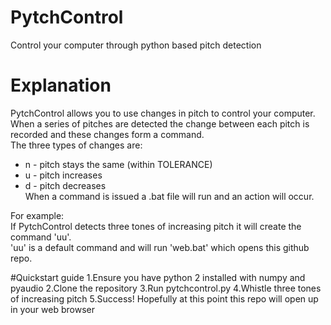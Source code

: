 # PytchControl
Control your computer through python based pitch detection  

# Explanation
PytchControl allows you to use changes in pitch to control your computer.  
When a series of pitches are detected the change between each pitch is recorded and these changes form a command.  
The three types of changes are:  
+ n - pitch stays the same (within TOLERANCE)  
+ u - pitch increases  
+ d - pitch decreases  
When a command is issued a .bat file will run and an action will occur.  

For example:  
If PytchControl detects three tones of increasing pitch it will create the command 'uu'.  
'uu' is a default command and will run 'web.bat' which opens this github repo.  

#Quickstart guide
1.Ensure you have python 2 installed with numpy and pyaudio
2.Clone the repository
3.Run pytchcontrol.py
4.Whistle three tones of increasing pitch
5.Success! Hopefully at this point this repo will open up in your web browser
